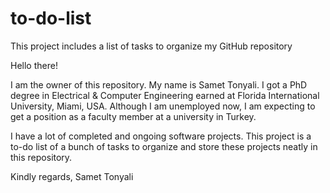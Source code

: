 # to-do-list
This project includes a list of tasks to organize my GitHub repository

Hello there!

I am the owner of this repository. My name is Samet Tonyali. I got a PhD degree in Electrical & Computer Engineering earned at Florida International University, Miami, USA. Although I am unemployed now, I am expecting to get a position as a faculty member at a university in Turkey.

I have a lot of completed and ongoing software projects. This project is a to-do list of a bunch of tasks to organize and store these projects neatly in this repository.

Kindly regards,
Samet Tonyali
